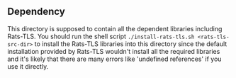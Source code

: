 ## Dependency

This directory is supposed to contain all the dependent libraries including Rats-TLS. You should run the shell script `./install-rats-tls.sh <rats-tls-src-dir>` to install the Rats-TLS libraries into this directory since the default installation provided by Rats-TLS wouldn't install all the required libraries and it's likely that there are many errors like 'undefined references' if you use it directly. 